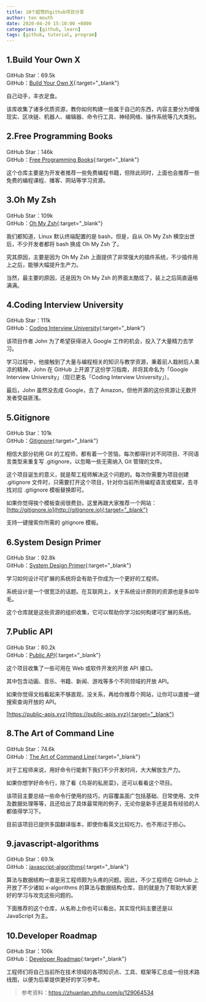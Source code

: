 ```yaml
---
title: 10个超赞的github项目分享
author: ten mouth
date: 2020-04-29 15:10:00 +0800
categories: [github, learn]
tags: [github, tutorial, program]
---
```


## 1.Build Your Own X

GitHub Star：69.5k<br>
GitHub：[Build Your Own X](https://github.com/danistefanovic/build-your-own-x){:target="_blank"}

自己动手，丰衣足食。

该库收集了诸多优质资源，教你如何构建一些属于自己的东西，内容主要分为增强现实、区块链、机器人、编辑器、命令行工具、神经网络、操作系统等几大类别。

## 2.Free Programming Books

GitHub Star：146k<br>
GitHub：[Free Programming Books](https://github.com/EbookFoundation/free-programming-books){:target="_blank"}

这个仓库主要是为开发者推荐一些免费编程书籍，但除此同时，上面也会推荐一些免费的编程课程、播客、网站等学习资源。

## 3.Oh My Zsh

GitHub Star：109k<br>
GitHub：[Oh My Zsh](https://github.com/ohmyzsh/ohmyzsh){:target="_blank"}

我们都知道，Linux 默认终端配置的是 bash，但是，自从 Oh My Zsh 横空出世后，不少开发者都将 bash 换成 Oh My Zsh 了。

究其原因，主要是因为 Oh My Zsh 上面提供了非常强大的插件系统，不少插件用上之后，能够大幅提升生产力。

当然，最主要的原因，还是因为 Oh My Zsh 的界面太酷炫了，装上之后简直逼格满满。

## 4.Coding Interview University

GitHub Star：111k<br>
GitHub：[Coding Interview University](https://github.com/jwasham/coding-interview-university){:target="_blank"}

该项目作者 John 为了希望获得进入 Google 工作的机会，投入了大量精力去学习。

学习过程中，他接触到了大量与编程相关的知识与教学资源，秉着前人栽树后人乘凉的精神，John 在 GitHub 上开源了这份学习指南，并将其命名为「Google Interview University」（现已更名「Coding Interview University」）。

最后，John 虽然没去成 Google，去了 Amazon，但他开源的这份资源让无数开发者受益匪浅。

## 5.Gitignore

GitHub Star：101k<br>
GitHub：[Gitignore](https://github.com/github/gitignore){:target="_blank"}

相信大部分初用 Git 的工程师，都有着一个苦恼，每次都得针对不同项目、不同语言类型来重复写 .gitignore，以忽略一些无需纳入 Git 管理的文件。

这个项目诞生的意义，就是帮工程师解决这个问题的。每次你需要为项目创建 .gitignore 文件时，只需要打开这个项目，针对你当前所用编程语言或框架，去寻找对应 .gitignore 模板替换即可。

如果你觉得挨个模板查阅很费劲，这里再跟大家推荐一个网站：[http://gitignore.io](http://gitignore.io){:target="_blank"}

支持一键搜索你所需的 gitignore 模板。

## 6.System Design Primer

GitHub Star：92.8k<br>
GitHub：[System Design Primer](https://github.com/donnemartin/system-design-primer){:target="_blank"}

学习如何设计可扩展的系统将会有助于你成为一个更好的工程师。

系统设计是一个很宽泛的话题。在互联网上，关于系统设计原则的资源也是多如牛毛。

这个仓库就是这些资源的组织收集，它可以帮助你学习如何构建可扩展的系统。

## 7.Public API

GitHub Star：80.2k<br>
GitHub：[Public API](https://github.com/public-apis/public-apis){:target="_blank"}

这个项目收集了一些可用在 Web 或软件开发的开放 API 接口。

其中包含动画、音乐、书籍、新闻、游戏等多个不同领域的开放 API。

如果你觉得文档看起来不够直观，没关系，再给你推荐个网站，让你可以直接一键搜索查询开放的 API。

[https://public-apis.xyz](https://public-apis.xyz){:target="_blank"}

## 8.The Art of Command Line

GitHub Star：74.6k<br>
GitHub：[The Art of Command Line](https://github.com/jlevy/the-art-of-command-line){:target="_blank"}

对于工程师来说，用好命令行能剩下我们不少开发时间，大大解放生产力。

如果你想学好命令行，除了看《鸟哥的私房菜》，还可以看看这个项目。

该项目主要总结一些命令行使用的技巧，内容覆盖面广包括基础、日常使用、文件及数据处理等等，且还给出了具体最常用的例子，无论你是新手还是具有经验的人都值得学习下。

目前该项目已提供多国翻译版本，即使你看英文比较吃力，也不用过于担心。

## 9.javascript-algorithms

GitHub Star：69.1k<br>
GitHub：[javascript-algorithms](https://github.com/trekhleb/javascript-algorithms){:target="_blank"}

算法与数据结构一直是另工程师颇为头疼的问题。因此，不少工程师在 GitHub 上开放了不少诸如 x-algorithms 的算法与数据结构仓库，目的就是为了帮助大家更好的学习与攻克这些问题的。

下面推荐的这个仓库，从名称上你也可以看出，其实现代码主要还是以 JavaScript 为主。

## 10.Developer Roadmap

GitHub Star：106k<br>
GitHub：[Developer Roadmap](https://github.com/kamranahmedse/developer-roadmap){:target="_blank"}

工程师们将自己当前所在技术领域的各项知识点、工具、框架等汇总成一份技术路线图，以便为后辈提供更好的学习参考。


>参考资料：<https://zhuanlan.zhihu.com/p/129064534>
